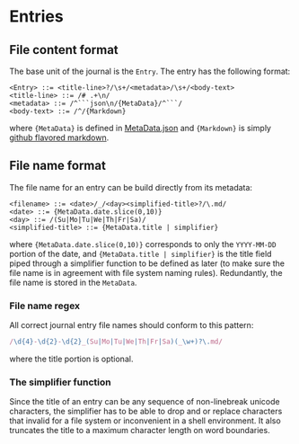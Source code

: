 # Entries

## File content format

The base unit of the journal is the `Entry`. The entry has the following format:

```
<Entry> ::= <title-line>?/\s+/<metadata>/\s+/<body-text>
<title-line> ::= /# .+\n/
<metadata> ::= /^```json\n/{MetaData}/^```/
<body-text> ::= /^/{Markdown}
```

where `{MetaData}` is defined in [MetaData.json](../src/model/MetaData.json) and `{Markdown}` is simply [github flavored markdown](https://github.github.com/gfm/).

## File name format

The file name for an entry can be build directly from its metadata:

```
<filename> ::= <date>/_/<day><simplified-title>?/\.md/
<date> ::= {MetaData.date.slice(0,10)}
<day> ::= /(Su|Mo|Tu|We|Th|Fr|Sa)/
<simplified-title> ::= {MetaData.title | simplifier}
```

where `{MetaData.date.slice(0,10)}` corresponds to only the `YYYY-MM-DD` portion of the date, and `{MetaData.title | simplifier}` is the title field piped through a simplifier function to be defined as later (to make sure the file name is in agreement with file system naming rules). Redundantly, the file name is stored in the `MetaData`.

### File name regex

All correct journal entry file names should conform to this pattern:

```js
/\d{4}-\d{2}-\d{2}_(Su|Mo|Tu|We|Th|Fr|Sa)(_\w+)?\.md/
```

where the title portion is optional.


### The simplifier function

Since the title of an entry can be any sequence of non-linebreak unicode characters, the simplifier has to be able to drop and or replace characters that invalid for a file system or inconvenient in a shell environment. It also truncates the title to a maximum character length on word boundaries.
